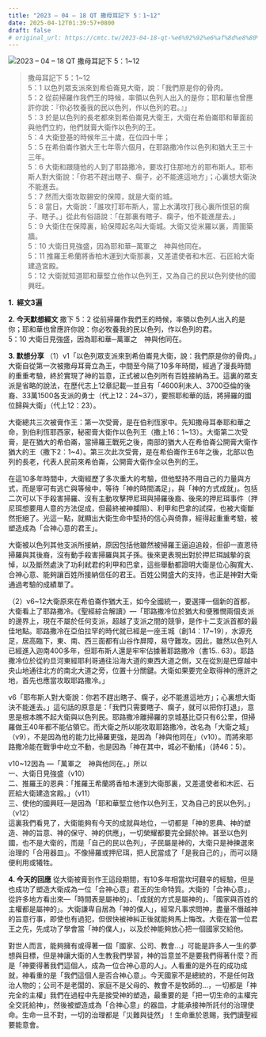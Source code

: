 ```yaml
---
title: "2023 – 04 – 18 QT 撒母耳記下 5：1~12"
date: 2025-04-12T01:39:57+0800
draft: false
# original_url: https://cmtc.tw/2023-04-18-qt-%e6%92%92%e6%af%8d%e8%80%b3%e8%a8%98%e4%b8%8b-5%ef%bc%9a112
---
```


![2023 – 04 – 18 QT 撒母耳記下 5：1\~12](/images/qt.jpg  "2023 – 04 – 18 QT 撒母耳記下 5：1\~12")

> 撒母耳記下 5：1\~12  
> 5：1 以色列眾支派來到希伯崙見大衛，說：「我們原是你的骨肉。  
> 5：2 從前掃羅作我們王的時候，率領以色列人出入的是你；耶和華也曾應許你說：『你必牧養我的民以色列，作以色列的君。』」  
> 5：3 於是以色列的長老都來到希伯崙見大衛王，大衛在希伯崙耶和華面前與他們立約，他們就膏大衛作以色列的王。  
> 5：4 大衛登基的時候年三十歲，在位四十年；  
> 5：5 在希伯崙作猶大王七年零六個月，在耶路撒冷作以色列和猶大王三十三年。  
> 5：6 大衛和跟隨他的人到了耶路撒冷，要攻打住那地方的耶布斯人。耶布斯人對大衛說：「你若不趕出瞎子、瘸子，必不能進這地方」；心裏想大衛決不能進去。  
> 5：7 然而大衛攻取錫安的保障，就是大衛的城。  
> 5：8 當日，大衛說：「誰攻打耶布斯人，當上水溝攻打我心裏所恨惡的瘸子、瞎子。」從此有俗語說：「在那裏有瞎子、瘸子，他不能進屋去。」  
> 5：9 大衛住在保障裏，給保障起名叫大衛城。大衛又從米羅以裏，周圍築牆。  
> 5：10 大衛日見強盛，因為耶和華─萬軍之　神與他同在。  
> 5：11 推羅王希蘭將香柏木運到大衛那裏，又差遣使者和木匠、石匠給大衛建造宮殿。  
> 5：12 大衛就知道耶和華堅立他作以色列王，又為自己的民以色列使他的國興旺。

**1.  經文3遍**

**2. 今天默想經文**
撒下 5：2 從前掃羅作我們王的時候，率領以色列人出入的是你；耶和華也曾應許你說：你必牧養我的民以色列，作以色列的君。  
5：10 大衛日見強盛，因為耶和華─萬軍之　神與他同在。

**3. 默想分享**
（1）v1「以色列眾支派來到希伯崙見大衛，說：我們原是你的骨肉。」大衛自從第一次被撒母耳膏立為王，中間至今隔了10多年時間，經過了漫長時間的重重考驗，終於實現了神的旨意，正式被以色列所有百姓接納為王。這裏的眾支派是省略的說法，在歷代志上12章記載—並且有「4600利未人、3700亞倫的後裔、33萬1500各支派的勇士（代上12：24\~37），要照耶和華的話，將掃羅的國位歸與大衛」（代上12：23）。

大衛總共三次被膏作王：第一次受膏，是在伯利恆家中。先知撒母耳奉耶和華之命，到伯利恆耶西家，秘密膏大衛作以色列王（撒上16：1\~13）。大衛第二次受膏，是在猶大的希伯崙，當掃羅王戰死之後，南部的猶大人在希伯崙公開膏大衛作猶大的王（撒下2：1\~4）。第三次此次受膏，是在希伯崙作王6年之後，北部以色列的長老，代表人民前來希伯崙，公開膏大衛作全以色列的王。

在這10多年時間中，大衛經歷了多次重大的考驗，但他堅持不用自己的力量與方式，而是寧可有逃亡與等候中，等待「神的時間滿足」，與「神的方式成就」。包括二次可以下手殺害掃羅、沒有主動攻擊押尼珥與掃羅後裔、後來的押尼珥事件（押尼珥想要用人意的方法促成，但最終被神攔阻）、利甲和巴拿的試探，也被大衛斷然拒絕了。光這一點，就顯出大衛生命中堅持的信心與倚靠，經得起重重考驗，被塑造成為「合神心意的君王」。

大衛被以色列其他支派所接納，原因包括他雖然被掃羅王逼迫追殺，但卻一直恩待掃羅與其後裔，沒有動手殺害掃羅與其子孫。後來更表現出對於押尼珥誠摰的哀悼，以及斷然處決了功利弒君的利甲和巴拿，這些舉動都證明大衛是位心胸寬大、合神心意、能夠讓百姓所接納信任的君王。百姓公開盛大的支持，也正是神對大衛通過考驗的成績單了。

（2）v6\~12大衛原來在希伯崙作猶大王，如今全國統一，要選擇一個新的首都，大衛看上了耶路撒冷。《聖經綜合解讀》—「耶路撒冷位於猶大和便雅憫兩個支派的邊界上，現在不屬於任何支派，超越了支派之間的競爭，是作十二支派首都的最佳地點。耶路撒冷在亞伯拉罕的時代就已經是一座王城（創14：17\~19），水源充足，居高臨下，東、南、西三面都有山谷作屏障，易守難攻。因此，雖然以色列人已經進入迦南400多年，但耶布斯人還是牢牢佔據著耶路撒冷（書15.. 63）。耶路撒冷位於從約旦河東經耶利哥通往沿海大道的東西大道之側，又在從別是巴穿越中央山地通往北方的南北大道之旁，位置十分關鍵。大衛如果要完全取得神的應許之地，首先也應當攻取耶路撒冷。」

v6「耶布斯人對大衛說：你若不趕出瞎子、瘸子，必不能進這地方」；心裏想大衛決不能進去。」這句話的原意是：「我們只需要瞎子、瘸子，就可以把你打退」，意思是根本瞧不起大衛與以色列民。耶路撒冷離掃羅的京城基比亞只有6公里，但掃羅做王40年都不能佔領它。而大衛之所以能攻取耶路撒冷，改名為「大衛之城」（v9），不是因為他的能力比掃羅更強，是因為「神與他同在」（v10）。而將來耶路撒冷能在戰爭中屹立不動，也是因為「神在其中，城必不動搖」（詩46：5）。

v10\~12因為 —「萬軍之　神與他同在。」所以  
一、大衛日見強盛（v10）  
二、推羅王的恩典：「推羅王希蘭將香柏木運到大衛那裏，又差遣使者和木匠、石匠給大衛建造宮殿。」（v11）  
三、使他的國興旺—是因為「耶和華堅立他作以色列王，又為自己的民以色列。」（v12）  
這裏我們看見了，大衛能夠有今天的成就與地位，一切都是「神的恩典、神的塑造、神的旨意、神的保守、神的供應」，一切榮耀都要完全歸於神。甚至以色列國，也不是大衛的，而是「自己的民以色列」，子民屬是神的，大衛只是神揀選來治理的「合用器皿」。不像掃羅或押尼珥，把人民當成了「是我自己的」，而可以隨便利用或犧牲。

**4. 今天的回應**
從大衛被膏到作王這段期間，有10多年相當坎坷艱辛的經驗，但是也成功了塑造大衛成為一位「合神心意」君王的生命特質。大衛的「合神心意」，從許多地方看出來—「時間表是屬神的」、「成就的方式是屬神的」、「國家與百姓的主權都是屬神的」。大衛謙卑自居為「神的僕人」，經常凡事求問神，盡量不僭越神的旨意行事，即使也有過犯，但很快被神糾正後就能夠馬上悔改。大衛在當一位君王之先，先成功了學會當「神的僕人」，以及於神能夠放心把一個國家交給他。

對世人而言，能夠擁有或得著一個「國家、公司、教會…」可能是許多人一生的夢想與目標，但是神讓大衛的人生教我們學習，神的旨意並不是要我們得著什麼？而是「神要得著我們這個人，成為一位合神心意的人」。人看重的是外在的成功成就，神看重的是「我們這個人是否合神心意」。今天國家不是總統的，不是任何政治人物的；公司不是老闆的、家庭不是父母的、教會不是牧師的…，一切都是「神完全的主權」我們在過程中先是接受神的塑造，最重要的是「把一切生命的主權完全交託給神」，然後被塑造成為「合神心意」的器皿，才能承接神所託付的治理使命。生命一旦不對，一切的治理都是「災難與徒然」！生命重於恩賜，我們讀聖經要能意會。
